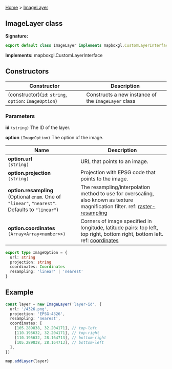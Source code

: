 [Home](./index.md) &gt; [ImageLayer](./imagelayer.md)

## ImageLayer class

<b>Signature:</b>

```typescript
export default class ImageLayer implements mapboxgl.CustomLayerInterface 
```
<b>Implements:</b> mapboxgl.CustomLayerInterface

## Constructors

|  Constructor | Description |
|  --- | --- |
|  (constructor)(`id`: `string`, `option`: `ImageOption`) | Constructs a new instance of the <code>ImageLayer</code> class |

### Parameters
**id** `(string)` The ID of the layer.

**option** `(ImageOption)` The option of the image.

|  Name | Description |
|  --- | --- |
|  **option.url** <br />`(string)` | URL that points to an image.  |
|  **option.projection** <br />`(string)` | Projection with EPSG code that points to the image.  |
|  **option.resampling** <br />(Optional `enum`. One of `"linear"`, `"nearest"`. Defaults to `"linear"`) | The resampling/interpolation method to use for overscaling, also known as texture magnification filter. ref: [raster-resampling](https://docs.mapbox.com/mapbox-gl-js/style-spec/layers/#paint-raster-raster-resampling)  |
|  **option.coordinates** <br />`(Array<Array<number>>)` | Corners of image specified in longitude, latitude pairs: top left, top right, bottom right, bottom left. ref: [coordinates](https://docs.mapbox.com/mapbox-gl-js/style-spec/sources/#image-coordinates)  |

```ts
export type ImageOption = {
  url: string
  projection: string
  coordinates: Coordinates
  resampling: 'linear' | 'nearest'
}
```

## Example

```ts
const layer = new ImageLayer('layer-id', {
  url: '/4326.png',
  projection: 'EPSG:4326',
  resampling: 'nearest',
  coordinates: [
    [105.289838, 32.204171], // top-left
    [110.195632, 32.204171], // top-right
    [110.195632, 28.164713], // bottom-right
    [105.289838, 28.164713], // bottom-left
  ],
})

map.addLayer(layer)
```
